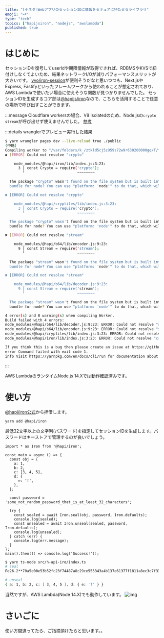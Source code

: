 ```yaml
---
title: "[小ネタ]WebアプリのセッションIDに情報をセキュアに持たせるライブラリ"
emoji: "🗝️"
type: "tech"
topics: ["hapijsiron", "nodejs", "awslambda"]
published: true
---
```


# はじめに

セッションIDを復号してuserIdや期限情報が取得できれば、RDBMSやKVSで紐付けしなくてよいため、結果ネットワークI/Oが減りパフォーマンスメリットが大きいです。
[vvo/iron-session](https://github.com/vvo/iron-session)が便利そうだなと思いつつも、Next.jsやExpress, Fastifyといったフレームワークから使われることが想定されており、AWS Lambdaで使いたい場合に使えそうな関数が見つかりませんでした。
セッションIDを生成するコア部は[@hapijs/iron](https://github.com/hapijs/iron)なので、こちらを活用することで任意の場所で呼び出すことができます。

:::message
Cloudflare workersの場合、V8 Isolatedのため、Node.jsの`crypto` `stream`が呼び出せず使えませんでした。 [参考](https://community.cloudflare.com/t/can-i-use-axios-in-a-worker/168139)

:::details wranglerでプレビュー実行した結果

```bash
$ yarn wrangler pages dev --live-reload true ./public
(中略)
Compiling worker to "/var/folders/k_/ztkld5cj5z959s72w9r630200000gq/T/functionsWorker.js"...
✘ [ERROR] Could not resolve "crypto"

    node_modules/@hapi/iron/lib/index.js:3:23:
      3 │ const Crypto = require('crypto');
        ╵                        ~~~~~~~~

  The package "crypto" wasn't found on the file system but is built into node. Are you trying to
  bundle for node? You can use "platform: 'node'" to do that, which will remove this error.

✘ [ERROR] Could not resolve "crypto"

    node_modules/@hapi/cryptiles/lib/index.js:3:23:
      3 │ const Crypto = require('crypto');
        ╵                        ~~~~~~~~

  The package "crypto" wasn't found on the file system but is built into node. Are you trying to
  bundle for node? You can use "platform: 'node'" to do that, which will remove this error.

✘ [ERROR] Could not resolve "stream"

    node_modules/@hapi/b64/lib/encoder.js:9:23:
      9 │ const Stream = require('stream');
        ╵                        ~~~~~~~~

  The package "stream" wasn't found on the file system but is built into node. Are you trying to
  bundle for node? You can use "platform: 'node'" to do that, which will remove this error.

✘ [ERROR] Could not resolve "stream"

    node_modules/@hapi/b64/lib/decoder.js:9:23:
      9 │ const Stream = require('stream');
        ╵                        ~~~~~~~~

  The package "stream" wasn't found on the file system but is built into node. Are you trying to
  bundle for node? You can use "platform: 'node'" to do that, which will remove this error.

4 error(s) and 0 warning(s) when compiling Worker.
Build failed with 4 errors:
node_modules/@hapi/b64/lib/decoder.js:9:23: ERROR: Could not resolve "stream"
node_modules/@hapi/b64/lib/encoder.js:9:23: ERROR: Could not resolve "stream"
node_modules/@hapi/cryptiles/lib/index.js:3:23: ERROR: Could not resolve "crypto"
node_modules/@hapi/iron/lib/index.js:3:23: ERROR: Could not resolve "crypto"

If you think this is a bug then please create an issue at https://github.com/cloudflare/wrangler2/issues/new.
error Command failed with exit code 1.
info Visit https://yarnpkg.com/en/docs/cli/run for documentation about this command.
```

:::

AWS LambdaのランタイムNode.js 14.Xでは動作確認済みです。

# 使い方
[@hapi/iron公式](https://hapi.dev/module/iron#example)から拝借します。

```bash:ライブラリの導入
yarn add @hapi/iron
```

最低32文字以上の文字列(パスワード)を指定してセッションIDを生成します。パスワードはキーストアで管理するのが良いでしょう。

```ts:暗号化して復号化するサンプル
import * as Iron from '@hapi/iron';

const main = async () => {
  const obj = {
    a: 1,
    b: 2,
    c: [3, 4, 5],
    d: {
      e: 'f',
    },
  };

  const password = 'some_not_random_password_that_is_at_least_32_characters';

  try {
    const sealed = await Iron.seal(obj, password, Iron.defaults);
    console.log(sealed);
    const unsealed = await Iron.unseal(sealed, password, Iron.defaults);
    console.log(unsealed);
  } catch (err) {
    console.log(err.message);
  }
};
main().then(() => console.log('Success!'));
```

```bash
$ yarn ts-node src/h-api-iro/index.ts
# seal
Fe26.2**70a5e00e53b52fc23f74487a8c29ce555343a4b137e61377f1811a8ec3c7f332*hpCHKzlUapLmHsZF7qCHgQ*OcUgZ5TNIZagZftUeDGSrQIVrN5LK9pOONXyHjW6S6DfUi8RZi3eu3Tc4rcpftra**a13a0e731e45fdfc4287a95cdb7aac09fc0db10dd0a023ea735ff180bcee0457*cksLUdsRDoiKtanQWzNXt_KmL_VDBCsIuLt0PI0mrYY

# unseal
{ a: 1, b: 2, c: [ 3, 4, 5 ], d: { e: 'f' } }
```

当然ですが、AWS Lambda(Node 14.X)でも動作しています。
![img](https://res.cloudinary.com/dkerzyk09/image/upload/v1645577871/blog/zenn/31f4c228de920b1776e8/k9lddcupn2qeu71cgkxf.png)


# さいごに
使い方間違ってたら、ご指摘頂けたらと思います。。
